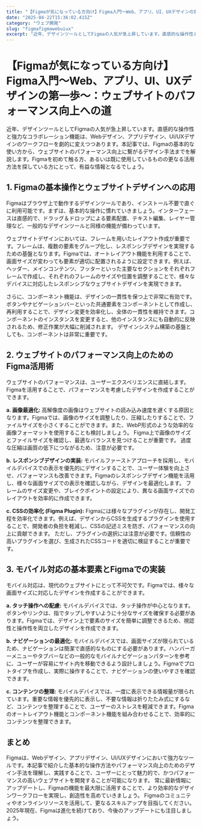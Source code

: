 ```yaml
---
title: "【Figmaが気になっている方向け】Figma入門～Web、アプリ、UI、UXデザインの第一歩～：ウェブサイトのパフォーマンス向上への道"
date: "2025-04-22T15:36:02.415Z"
category: "ウェブ開発"
slug: "figmafigmawebuiux"
excerpt: "近年、デザインツールとしてFigmaの人気が急上昇しています。直感的な操作性と強力なコラボレーション機能は、Webデザイン、アプリデザイン、UI/UXデザインのワークフローを劇的に変えつつあります。本記事では、Figmaの基本的な使い方から、ウェブサイトのパフォーマンス向上に繋がるデザイン手法までを..."
---
```


# 【Figmaが気になっている方向け】Figma入門～Web、アプリ、UI、UXデザインの第一歩～：ウェブサイトのパフォーマンス向上への道

近年、デザインツールとしてFigmaの人気が急上昇しています。直感的な操作性と強力なコラボレーション機能は、Webデザイン、アプリデザイン、UI/UXデザインのワークフローを劇的に変えつつあります。本記事では、Figmaの基本的な使い方から、ウェブサイトのパフォーマンス向上に繋がるデザイン手法までを解説します。Figmaを初めて触る方、あるいは既に使用しているものの更なる活用方法を探している方にとって、有益な情報となるでしょう。


## 1. Figmaの基本操作とウェブサイトデザインへの応用

Figmaはブラウザ上で動作するデザインツールであり、インストール不要で直ぐに利用可能です。まずは、基本的な操作に慣れていきましょう。インターフェースは直感的で、ドラッグ＆ドロップによる要素配置、テキスト編集、レイヤー管理など、一般的なデザインツールと同様の機能が備わっています。

ウェブサイトデザインにおいては、フレームを用いたレイアウト作成が重要です。フレームは、複数の要素をグループ化し、レスポンシブデザインを実現するための基盤となります。Figmaでは、オートレイアウト機能を利用することで、画面サイズが変わっても要素が適切に配置されるように設定できます。例えば、ヘッダー、メインコンテンツ、フッターといった主要なセクションをそれぞれフレームで作成し、それぞれのフレームのサイズや位置を調整することで、様々なデバイスに対応したレスポンシブなウェブサイトデザインを実現できます。

さらに、コンポーネント機能は、デザインの一貫性を保つ上で非常に有効です。ボタンやナビゲーションバーといった共通要素をコンポーネントとして作成し、再利用することで、デザイン変更を効率化し、全体の一貫性を維持できます。コンポーネントのインスタンスを変更すると、他のインスタンスにも自動的に反映されるため、修正作業が大幅に削減されます。  デザインシステム構築の基盤としても、コンポーネントは非常に重要です。


## 2. ウェブサイトのパフォーマンス向上のためのFigma活用術

ウェブサイトのパフォーマンスは、ユーザーエクスペリエンスに直結します。Figmaを活用することで、パフォーマンスを考慮したデザインを作成することができます。

**a. 画像最適化:** 高解像度の画像はウェブサイトの読み込み速度を遅くする原因となります。Figmaでは、画像のサイズを調整したり、圧縮したりすることで、ファイルサイズを小さくすることができます。また、WebP形式のような効率的な画像フォーマットを使用することも検討しましょう。  Figma上で画像のサイズとファイルサイズを確認し、最適なバランスを見つけることが重要です。  過度な圧縮は画質の低下につながるため、注意が必要です。

**b. レスポンシブデザインの実装:**  モバイルファーストアプローチを採用し、モバイルデバイスでの表示を優先的にデザインすることで、ユーザー体験を向上させ、パフォーマンスも改善できます。Figmaのレスポンシブデザイン機能を活用し、様々な画面サイズでの表示を確認しながら、デザインを最適化します。  フレームのサイズ変更や、ブレイクポイントの設定により、異なる画面サイズでのレイアウトを効率的に作成できます。

**c. CSSの効率化 (Figma Plugin):** Figmaには様々なプラグインが存在し、開発工程を効率化できます。例えば、デザインからCSSを生成するプラグインを使用することで、開発者の負担を軽減し、CSSの記述ミスを防ぎ、パフォーマンスの向上に貢献できます。  ただし、プラグインの選択には注意が必要です。信頼性の高いプラグインを選び、生成されたCSSコードを適切に検証することが重要です。


## 3. モバイル対応の基本要素とFigmaでの実装

モバイル対応は、現代のウェブサイトにとって不可欠です。Figmaでは、様々な画面サイズに対応したデザインを作成することができます。

**a. タッチ操作への配慮:** モバイルデバイスでは、タッチ操作が中心となります。ボタンやリンクは、指でタップしやすいように十分なサイズを確保する必要があります。Figmaでは、デザイン上で要素のサイズを簡単に調整できるため、視認性と操作性を両立したデザインを作成できます。

**b. ナビゲーションの最適化:** モバイルデバイスでは、画面サイズが限られているため、ナビゲーションは簡潔で直感的なものにする必要があります。ハンバーガーメニューやタブバーなどの一般的なモバイルナビゲーションパターンを参考に、ユーザーが容易にサイト内を移動できるよう設計しましょう。Figmaでプロトタイプを作成し、実際に操作することで、ナビゲーションの使いやすさを確認できます。

**c. コンテンツの整理:** モバイルデバイスでは、一度に表示できる情報量が限られています。重要な情報を優先的に表示し、不要な情報は折りたたみ式にするなど、コンテンツを整理することで、ユーザーのストレスを軽減できます。Figmaのオートレイアウト機能とコンポーネント機能を組み合わせることで、効率的にコンテンツを整理できます。


## まとめ

Figmaは、Webデザイン、アプリデザイン、UI/UXデザインにおいて強力なツールです。本記事で紹介した基本的な操作方法やパフォーマンス向上のためのデザイン手法を理解し、実践することで、ユーザーにとって魅力的で、かつパフォーマンスの高いウェブサイトを開発することが可能になります。  常に最新情報にアップデートし、Figmaの機能を最大限に活用することで、より効率的なデザインワークフローを実現し、創造性を高めていきましょう。  Figmaのコミュニティやオンラインリソースを活用して、更なるスキルアップを目指してください。  2025年現在、Figmaは進化を続けており、今後のアップデートにも注目しましょう。
